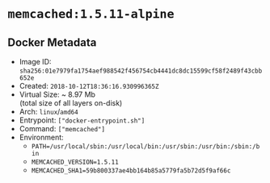 # `memcached:1.5.11-alpine`

## Docker Metadata

- Image ID: `sha256:01e7979fa1754aef988542f456754cb4441dc8dc15599cf58f2489f43cbb652e`
- Created: `2018-10-12T18:36:16.930996365Z`
- Virtual Size: ~ 8.97 Mb  
  (total size of all layers on-disk)
- Arch: `linux`/`amd64`
- Entrypoint: `["docker-entrypoint.sh"]`
- Command: `["memcached"]`
- Environment:
  - `PATH=/usr/local/sbin:/usr/local/bin:/usr/sbin:/usr/bin:/sbin:/bin`
  - `MEMCACHED_VERSION=1.5.11`
  - `MEMCACHED_SHA1=59b800337ae4bb164b85a5779fa5b72d5f9af66c`
